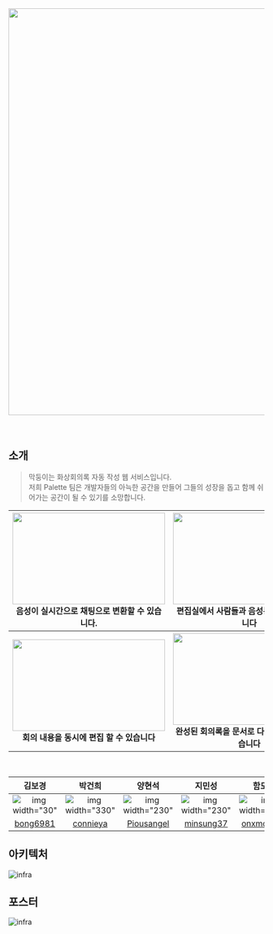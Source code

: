 <div align="center">
  <img src="https://user-images.githubusercontent.com/70103130/183700606-a925c900-034c-4624-927d-f071818b8317.png" width="800">  
  <br>
  <br><br>
</div>


## 소개

> 막둥이는 화상회의록 자동 작성 웹 서비스입니다.   
> 저희 Palette 팀은 개발자들의 아늑한 공간을 만들어 그들의 성장을 돕고 함께 쉬어가는 공간이 될 수 있기를 소망합니다. 

<div align="center">
<table>
<thead>
  <tr>
    <th>
      <div>
        <img src="https://user-images.githubusercontent.com/70103130/183704737-21032649-0a3d-492b-9f69-e01062a671a6.gif" width="300" height="180">
      </div>
      음성이 실시간으로 채팅으로 변환할 수 있습니다.
    </th>
    <th>
      <div>
        <img src="https://user-images.githubusercontent.com/70103130/183706777-3b66bb7a-a0c3-4613-9578-21ec257288d5.gif" width="300" height="180">
      </div>
      편집실에서 사람들과 음성통화를 할 수 있습니다
    </th>
  </tr>
</thead>
  <tr>
    <th>
      <div>
        <img src="https://user-images.githubusercontent.com/70103130/183706955-ab534be4-199a-4d24-b8ad-37b5dbb662c2.gif" width="300" height="180">
      </div>
      회의 내용을 동시에 편집 할 수 있습니다
    </th>
    <th>
      <div>
       <img src="https://user-images.githubusercontent.com/70103130/183707112-46d8891c-bd29-40bd-bd6b-261a26135039.gif" width="300" height="180">
      </div>
       완성된 회의록을 문서로 다운로드 받을 수 있습니다
    </th>
  </tr>
</tbody>
</table>

<br/>


| 김보경 | 박건희 | 양현석 | 지민성 | 함도영 |
|:--------:|:--------:|:--------:|:--------:|:--------:|
| ![img width="30"](https://user-images.githubusercontent.com/70103130/183710277-dade0562-ede6-49f7-98a5-d4038c67f649.png) | ![img width="330"](https://user-images.githubusercontent.com/70103130/183710286-b8e7600e-e0ee-40c3-b2a1-56a4176bb9c9.png)|![img width="230"](https://user-images.githubusercontent.com/70103130/183709669-08ab34ee-c2c0-4a84-a565-354c88a28619.png) |![img width="230"](https://user-images.githubusercontent.com/70103130/183710534-9be84f34-6ff4-4854-85bd-c81aa6e4c73a.png) |![img width="230"](https://user-images.githubusercontent.com/70103130/183710879-0606c13d-37ef-450a-8b68-9c5b513fa24b.png) |
| [bong6981](https://github.com/bong6981) |[connieya](https://github.com/connieya)|[Piousangel](https://github.com/Piousangel)|[minsung37](https://github.com/minsung37) | [onxmoreplz](https://github.com/onxmoreplz) |
 
  </div>



## 아키텍처
![infra](https://user-images.githubusercontent.com/70103130/183704016-48b5712f-1fdd-4262-8b2d-86d1f7dd8647.png)
## 포스터
![infra](https://user-images.githubusercontent.com/70103130/183706421-aefc3283-f4fe-4223-9286-20bb279172a5.jpg)
